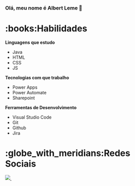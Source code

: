 ### Olá, meu nome é Albert Leme 👋

<h1>:books:Habilidades</h1>
<p><strong>Linguagens que estudo</strong></p>
<ul>
  <li>Java</li>
  <li>HTML</li>
  <li>CSS</li>
  <li>JS</li>
</ul>
<p><strong>Tecnologias com que trabalho</strong></p>
<ul>
  <li>Power Apps</li>
  <li>Power Automate</li>
  <li>Sharepoint</li>
</ul>
<p><strong>Ferramentas de Desenvolvimento</strong></p>
<ul>
  <li>Visual Studio Code</li>
  <li>Git</li>
  <li>Github</li>
  <li>Jira</li>
</ul>
<h1>:globe_with_meridians:Redes Sociais</h1>
<p>
  <a href="https://www.linkedin.com/in/albert-leme-de-brito-a91129215?lipi=urn%3Ali%3Apage%3Ad_flagship3_profile_view_base_contact_details%3BpzIiApHLTkmKFFjTABjgbQ%3D%3D" target="blank">     <img src="<i class="fa-brands fa-linkedin"></i>
  </a>
  <a href="mailto:albertlemebrito@gmail.com">
    <img src="">
  </a>
</p>
